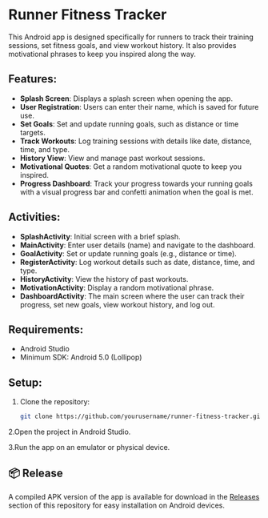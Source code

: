 # Runner Fitness Tracker

This Android app is designed specifically for runners to track their training sessions, set fitness goals, and view workout history. It also provides motivational phrases to keep you inspired along the way.

## Features:
- **Splash Screen**: Displays a splash screen when opening the app.
- **User Registration**: Users can enter their name, which is saved for future use.
- **Set Goals**: Set and update running goals, such as distance or time targets.
- **Track Workouts**: Log training sessions with details like date, distance, time, and type.
- **History View**: View and manage past workout sessions.
- **Motivational Quotes**: Get a random motivational quote to keep you inspired.
- **Progress Dashboard**: Track your progress towards your running goals with a visual progress bar and confetti animation when the goal is met.

## Activities:
- **SplashActivity**: Initial screen with a brief splash.
- **MainActivity**: Enter user details (name) and navigate to the dashboard.
- **GoalActivity**: Set or update running goals (e.g., distance or time).
- **RegisterActivity**: Log workout details such as date, distance, time, and type.
- **HistoryActivity**: View the history of past workouts.
- **MotivationActivity**: Display a random motivational phrase.
- **DashboardActivity**: The main screen where the user can track their progress, set new goals, view workout history, and log out.

## Requirements:
- Android Studio
- Minimum SDK: Android 5.0 (Lollipop)

## Setup:


1. Clone the repository:
   ```bash
   git clone https://github.com/yourusername/runner-fitness-tracker.git
   
2.Open the project in Android Studio.

3.Run the app on an emulator or physical device.



## 📦 Release

A compiled APK version of the app is available for download in the [Releases](https://github.com/yourusername/runner-fitness-tracker/releases) section of this repository for easy installation on Android devices.

